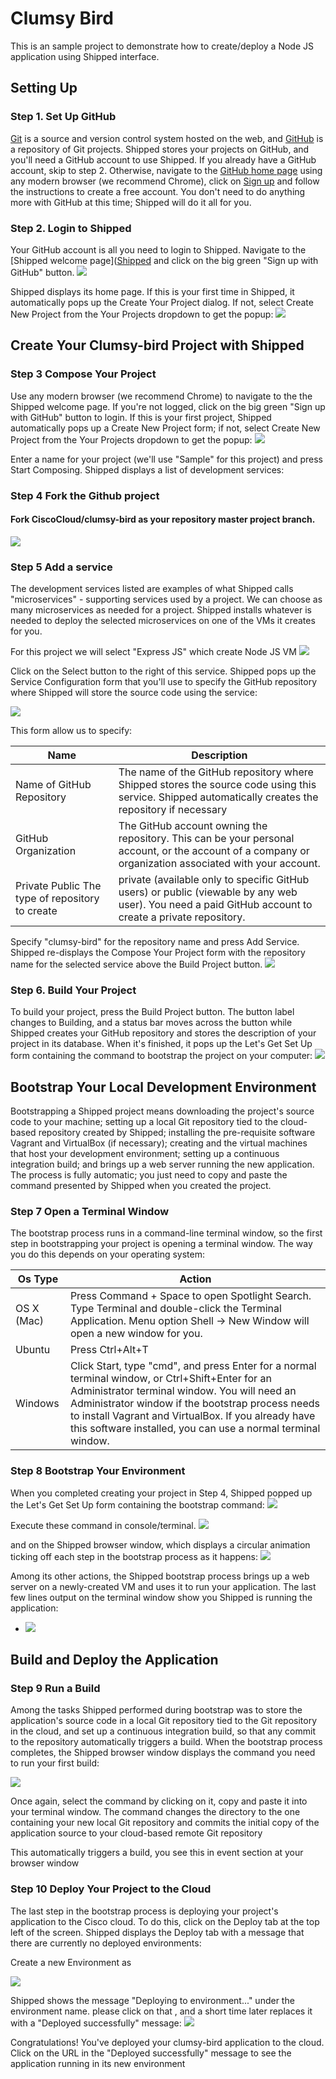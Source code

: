 Clumsy Bird
===========

This is an sample project to demonstrate how to create/deploy a Node JS application using Shipped interface.

## Setting Up
### Step 1. Set Up GitHub

[Git](https://git-scm.com/) is a source and version control system hosted on the web, and [GitHub](https://github.com/) is a repository of Git projects. Shipped stores your projects on GitHub, and you'll need a GitHub account to use Shipped. If you already have a GitHub account, skip to step 2. Otherwise, navigate to the [GitHub home page](https://github.com/) using any modern browser (we recommend Chrome), click on [Sign up](https://github.com/join) and follow the instructions to create a free account. You don't need to do anything more with GitHub at this time; Shipped will do it all for you.

### Step 2. Login to Shipped
Your GitHub account is all you need to login to Shipped. Navigate to the [Shipped welcome page]([Shipped](http://ciscocloud.github.io/) and click on the big green "Sign up with GitHub" button. 
![](https://github.com/CiscoCloud/clumsy-bird/blob/Deploy/images/welcome.Png)

Shipped displays its home page. If this is your first time in Shipped, it automatically pops up the Create Your Project dialog. If not, select Create New Project from the Your Projects dropdown to get the popup:
![](https://github.com/CiscoCloud/clumsy-bird/blob/Deploy/images/createproject.Png)

## Create Your Clumsy-bird Project with Shipped

### Step 3 Compose Your Project
Use any modern browser (we recommend Chrome) to navigate to the the Shipped welcome page. If you're not logged, click on the big green "Sign up with GitHub" button to login. If this is your first project, Shipped automatically pops up a Create New Project form; if not, select Create New Project from the Your Projects dropdown to get the popup:
![](https://github.com/CiscoCloud/clumsy-bird/blob/Deploy/images/createproject.Png)

Enter a name for your project (we'll use "Sample" for this project) and press Start Composing. Shipped displays a list of development services:
### Step 4 Fork the Github project
#### Fork CiscoCloud/clumsy-bird as your repository master project branch.
![](https://github.com/CiscoCloud/clumsy-bird/blob/Deploy/images/fork.Png)

### Step 5 Add a service
The development services listed are examples of what Shipped calls "microservices" - supporting services used by a project. We can choose as many microservices as needed for a project. Shipped installs whatever is needed to deploy the selected microservices on one of the VMs it creates for you. 

For this project we will select "Express JS" which create Node JS VM
![](https://github.com/CiscoCloud/clumsy-bird/blob/Deploy/images/selectservice.Png)

Click on the Select button to the right of this service. Shipped pops up the Service Configuration form that you'll use to specify the GitHub repository where Shipped will store the source code using the service:

![](https://github.com/CiscoCloud/clumsy-bird/blob/Deploy/images/selectrepo.Png)


This form allow us to specify:

| Name | Description          |
| ------------------- | -------------------- |
| Name of GitHub Repository|	The name of the GitHub repository where Shipped stores the source code using this service. Shipped automatically creates the repository if necessary|
| GitHub Organization|	The GitHub account owning the repository. This can be your personal account, or the account of a company or organization associated with your account. |
| Private Public	The type of repository to create | private (available only to specific GitHub users) or public (viewable by any web user). You need a paid GitHub account to create a private repository.|
 
 Specify "clumsy-bird" for the repository name and press Add Service. Shipped re-displays the Compose Your Project form with the repository name for the selected service above the Build Project button.
![](https://github.com/CiscoCloud/clumsy-bird/blob/Deploy/images/buildproject.Png)
 
### Step 6. Build Your Project

To build your project, press the Build Project button. The button label changes to Building, and a status bar moves across the button while Shipped creates your GitHub repository and stores the description of your project in its database. When it's finished, it pops up the Let's Get Set Up form containing the command to bootstrap the project on your computer:
![](https://github.com/CiscoCloud/clumsy-bird/blob/Deploy/images/buildlocal.Png)

## Bootstrap Your Local Development Environment
Bootstrapping a Shipped project means downloading the project's source code to your machine; setting up a local Git repository tied to the cloud-based repository created by Shipped; installing the pre-requisite software Vagrant and VirtualBox (if necessary); creating and the virtual machines that host your development environment; setting up a continuous integration build; and brings up a web server running the new application. The process is fully automatic; you just need to copy and paste the command presented by Shipped when you created the project.

### Step 7 Open a Terminal Window

The bootstrap process runs in a command-line terminal window, so the first step in bootstrapping your project is opening a terminal window. The way you do this depends on your operating system:

| Os Type | Action          |
| ------------------- | -------------------- |
| OS X (Mac)|	Press Command + Space to open Spotlight Search. Type Terminal and double-click the Terminal Application. Menu option Shell -> New Window will open a new window for you. |
| Ubuntu |	Press Ctrl+Alt+T |
| Windows |	Click Start, type "cmd", and press Enter for a normal terminal window, or Ctrl+Shift+Enter for an Administrator terminal window. You will need an Administrator window if the bootstrap process needs to install Vagrant and VirtualBox. If you already have this software installed, you can use a normal terminal window. |



### Step 8 Bootstrap Your Environment

When you completed creating your project in Step 4, Shipped popped up the Let's Get Set Up form containing the bootstrap command:
![](https://github.com/CiscoCloud/clumsy-bird/blob/Deploy/images/buildlocal.Png)


Execute these command in console/terminal.
![](https://github.com/CiscoCloud/clumsy-bird/blob/Deploy/images/console.Png)

and on the Shipped browser window, which displays a circular animation ticking off each step in the bootstrap process as it happens:
![](https://github.com/CiscoCloud/clumsy-bird/blob/Deploy/images/buildstatus.Png)

Among its other actions, the Shipped bootstrap process brings up a web server on a newly-created VM and uses it to run your application. The last few lines output on the terminal window show you Shipped is running the application:
- ![](https://github.com/CiscoCloud/clumsy-bird/blob/Deploy/images/consoleout.Png)


## Build and Deploy the Application

### Step 9 Run a Build

Among the tasks Shipped performed during bootstrap was to store the application's source code in a local Git repository tied to the Git repository in the cloud, and set up a continuous integration build, so that any commit to the repository automatically triggers a build. When the bootstrap process completes, the Shipped browser window displays the command you need to run your first build:

![](https://github.com/CiscoCloud/clumsy-bird/blob/Deploy/images/pushbuild.png)

Once again, select the command by clicking on it, copy and paste it into your terminal window. The command changes the directory to the one containing your new local Git repository and commits the initial copy of the application source to your cloud-based remote Git repository

This automatically triggers a build, you see this in event section at your browser window

### Step 10 Deploy Your Project to the Cloud

The last step in the bootstrap process is deploying your project's application to the Cisco cloud. To do this, click on the Deploy tab at the top left of the screen. Shipped displays the Deploy tab with a message that there are currently no deployed environments:

Create a new Environment as 

![](https://github.com/CiscoCloud/clumsy-bird/blob/Deploy/images/newenv.Png)


Shipped shows the message "Deploying to environment..." under the environment name. please click on that , and a short time later replaces it with a "Deployed successfully" message:
![](https://github.com/CiscoCloud/clumsy-bird/blob/Deploy/images/deploy.Png)


Congratulations! You've deployed your clumsy-bird application to the cloud. Click on the URL in the "Deployed successfully" message to see the application running in its new environment
